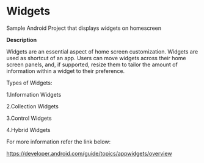 # Widgets
Sample Android Project that displays widgets on homescreen


**Description**


Widgets are an essential aspect of home screen customization. Widgets are used as shortcut of an app.
Users can move widgets across their home screen panels, and, if supported, resize them to tailor the amount of information within a widget
to their preference.


Types of Widgets:

1.Information Widgets

2.Collection Widgets

3.Control Widgets

4.Hybrid Widgets



For more information refer the link below:


https://developer.android.com/guide/topics/appwidgets/overview
